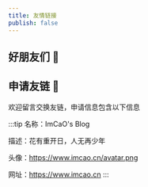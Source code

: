 ```yaml
---
title: 友情链接
publish: false
---
```


## 好朋友们 👋

<FriendLinks/>

## 申请友链 🚀

欢迎留言交换友链，申请信息包含以下信息

:::tip
名称：ImCaO's Blog

描述：花有重开日，人无再少年

头像：https://www.imcao.cn/avatar.png

网址：https://www.imcao.cn
:::
